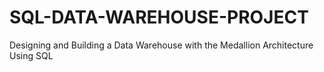 # SQL-DATA-WAREHOUSE-PROJECT
Designing and Building a Data Warehouse with the Medallion Architecture Using SQL 
